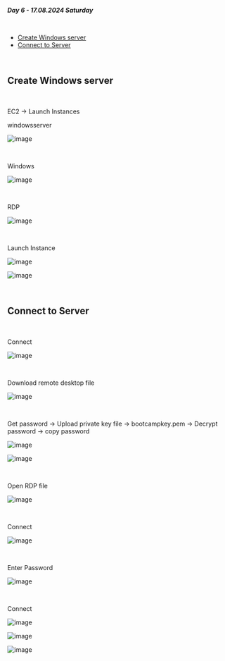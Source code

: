 _**Day 6 - 17.08.2024 Saturday**_

<br>

- [Create Windows server](#Create-Windows-server)
- [Connect to Server](#Connect-to-Server)

<br>

## Create Windows server

<br>

EC2 -> Launch Instances

windowsserver

![image](https://github.com/user-attachments/assets/4e89b5ca-8b0b-45a7-aef3-4231c4cf71fd)

<br>

Windows

![image](https://github.com/user-attachments/assets/a0998161-6e3e-4008-885e-9760c7a8ed89)

<br>

RDP

![image](https://github.com/user-attachments/assets/d9293340-f652-4f81-9cb2-725c31571d19)

<br>

Launch Instance

![image](https://github.com/user-attachments/assets/058177ea-2f56-48d4-a95b-d8cc599cc1ef)

![image](https://github.com/user-attachments/assets/3a4d3c3b-ffb2-4076-a160-40ee1fbe182b)

<br>

## Connect to Server

<br>

Connect

![image](https://github.com/user-attachments/assets/67f918d2-95ad-4a76-84fa-2022887d1a40)

<br>

Download remote desktop file

![image](https://github.com/user-attachments/assets/ea915f8b-91c5-4a2b-8868-6ce222fbc969)

<br>

Get password -> Upload private key file -> bootcampkey.pem -> Decrypt password -> copy password

![image](https://github.com/user-attachments/assets/cd79807e-4970-4490-9144-acee6fd139b3)

![image](https://github.com/user-attachments/assets/8dfd4f64-f423-479a-b874-b2a31ab4f738)

<br>

Open RDP file

![image](https://github.com/user-attachments/assets/08b89057-b181-4160-a709-225fc47009a0)

<br>

Connect

![image](https://github.com/user-attachments/assets/61bafdba-0e57-470d-8ae7-86e6413afe68)

<br>

Enter Password

![image](https://github.com/user-attachments/assets/a29b3f61-d5f2-480f-bec2-4b04984c4d04)

<br>

Connect

![image](https://github.com/user-attachments/assets/6893ecbd-ed07-472c-92fc-eed0738d1286)

![image](https://github.com/user-attachments/assets/1140bae7-e7f8-4e34-bd61-a243daff5027)

![image](https://github.com/user-attachments/assets/df07d61f-98ab-44a1-bf1a-fe09b10a43a9)
